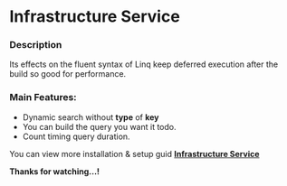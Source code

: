 # Infrastructure Service

### Description

Its effects on the fluent syntax of Linq keep deferred execution after the build so good for performance.

### Main Features:

- Dynamic search without **type** of **key**
- You can build the query you want it todo.
- Count timing query duration.

You can view more installation & setup guid **[Infrastructure Service](https://www.mnlifeblog.com/posts/Dynamic-Search-(continue)-post23.html)**

**Thanks for watching...!**
